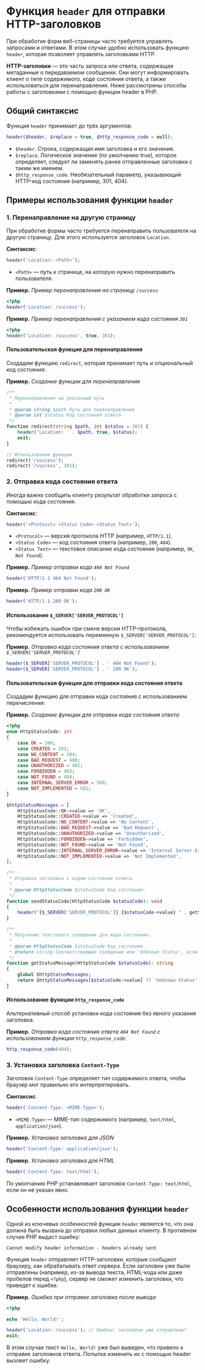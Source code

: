 # Функция `header` для отправки HTTP-заголовков

При обработке форм веб-страницы часто требуется управлять запросами и ответами. В этом случае удобно использовать функцию `header`, которая позволяет управлять заголовками HTTP.

**HTTP-заголовки** — это часть запроса или ответа, содержащая метаданные о передаваемом сообщении. Они могут информировать клиент о типе содержимого, коде состояния ответа, а также использоваться для перенаправления. Ниже рассмотрены способы работы с заголовками с помощью функции header в PHP.

## Общий синтаксис

Функция `header` принимает до трёх аргументов:

```php
header($header, $replace = true, $http_response_code = null);
```

- `$header`. Строка, содержащая имя заголовка и его значение.
- `$replace`. Логическое значение (по умолчанию true), которое определяет, следует ли заменять ранее отправленные заголовки с таким же именем.
- `$http_response_code`. Необязательный параметр, указывающий HTTP-код состояния (например, 301, 404).

## Примеры использования функции `header`

### 1. Перенаправление на другую страницу

При обработке формы часто требуется перенаправить пользователя на другую страницу. Для этого используется заголовок `Location`.

**Синтаксис**:

```php
header('Location: <Path>');
```

- `<Path>` — путь к странице, на которую нужно перенаправить пользователя.

**Пример.** _Пример перенаправления на страницу `/success`_

```php
<?php
header('Location: /success');
```

**Пример.** _Пример перенаправления с указанием кода состояния `301`_

```php
<?php
header('Location: /success', true, 301);
```

#### Пользовательская функция для перенаправления

Создадим функцию `redirect`, которая принимает путь и опциональный код состояния:

**Пример.** _Создание функции для перенаправления_

```php
/**
 * Перенаправление на указанный путь
 *
 * @param string $path Путь для перенаправления
 * @param int $status Код состояния ответа
 */
function redirect(string $path, int $status = 302) {
    header('Location: ' . $path, true, $status);
    exit;
}

// Использование функции
redirect('/success');
redirect('/success', 301);
```

### 2. Отправка кода состояния ответа

Иногда важно сообщить клиенту результат обработки запроса с помощью кода состояния.

**Синтаксис**:

```php
header('<Protocol> <Status Code> <Status Text>');
```

- `<Protocol>` — версия протокола HTTP (например, `HTTP/1.1`).
- `<Status Code>` — код состояния ответа (например, `200`, `404`).
- `<Status Text>` — текстовое описание кода состояния (например, `OK`, `Not Found`).

**Пример.** _Пример отправки кода `404 Not Found`_

```php
header('HTTP/1.1 404 Not Found');
```

**Пример.** _Пример отправки кода `200 OK`_

```php
header('HTTP/1.1 200 OK');
```

#### Использование `$_SERVER['SERVER_PROTOCOL']`

Чтобы избежать ошибок при смене версии HTTP-протокола, рекомендуется использовать переменную `$_SERVER['SERVER_PROTOCOL']`:

**Пример.** _Отправка кода состояния ответа с использованием `$_SERVER['SERVER_PROTOCOL']`_

```php
header($_SERVER['SERVER_PROTOCOL'] . ' 404 Not Found');
header($_SERVER['SERVER_PROTOCOL'] . ' 200 OK');
```

#### Пользовательская функция для отправки кода состояния ответа

Создадим функцию для отправки кода состояния с использованием перечисления:

**Пример.** _Создание функции для отправки кода состояния ответа_

```php
<?php
enum HttpStatusCode: int
{
    case OK = 200;
    case CREATED = 201;
    case NO_CONTENT = 204;
    case BAD_REQUEST = 400;
    case UNAUTHORIZED = 401;
    case FORBIDDEN = 403;
    case NOT_FOUND = 404;
    case INTERNAL_SERVER_ERROR = 500;
    case NOT_IMPLEMENTED = 501;
}

$httpStatusMessages = [
    HttpStatusCode::OK->value => 'OK',
    HttpStatusCode::CREATED->value => 'Created',
    HttpStatusCode::NO_CONTENT->value => 'No Content',
    HttpStatusCode::BAD_REQUEST->value => 'Bad Request',
    HttpStatusCode::UNAUTHORIZED->value => 'Unauthorized',
    HttpStatusCode::FORBIDDEN->value => 'Forbidden',
    HttpStatusCode::NOT_FOUND->value => 'Not Found',
    HttpStatusCode::INTERNAL_SERVER_ERROR->value => 'Internal Server Error',
    HttpStatusCode::NOT_IMPLEMENTED->value => 'Not Implemented',
];

/**
 * Отправка заголовка с кодом состояния ответа.
 *
 * @param HttpStatusCode $statusCode Код состояния.
 */
function sendStatusCode(HttpStatusCode $statusCode): void
{
    header("{$_SERVER['SERVER_PROTOCOL']} {$statusCode->value} " . getStatusMessage($statusCode));
}

/**
 * Получение текстового сообщения для кода состояния.
 *
 * @param HttpStatusCode $statusCode Код состояния.
 * @return string Соответствующее сообщение или 'Unknown Status', если код не найден.
 */
function getStatusMessage(HttpStatusCode $statusCode): string
{
    global $httpStatusMessages;
    return $httpStatusMessages[$statusCode->value] ?? 'Unknown Status';
}
```

#### Использование функции `http_response_code`

Альтернативный способ установки кода состояния без явного указания заголовка.

**Пример.** _Отправка кода состояния ответа `404 Not Found` с использованием функции `http_response_code`:_

```php
http_response_code(404);
```

### 3. Установка заголовка `Content-Type`

Заголовок `Content-Type` определяет тип содержимого ответа, чтобы браузер мог правильно его интерпретировать.

**Синтаксис**:

```php
header('Content-Type: <MIME-Type>');
```

- `<MIME-Type>` — MIME-тип содержимого (например, `text/html`, `application/json`).

**Пример.** _Установка заголовка для JSON_

```php
header('Content-Type: application/json');
```

**Пример.** _Установка заголовка для HTML_

```php
header('Content-Type: text/html');
```

По умолчанию PHP устанавливает заголовок `Content-Type: text/html`, если он не указан явно.

## Особенности использования функции `header`

Одной из ключевых особенностей функции `header` является то, что она должна быть вызвана до отправки любых данных клиенту. В противном случае PHP выдаст ошибку:

```
Cannot modify header information - headers already sent
```

Функция `header` отправляет HTTP-заголовки, которые сообщают браузеру, как обрабатывать ответ сервера. Если заголовки уже были отправлены (например, из-за вывода текста, HTML-кода или даже пробелов перед `<?php`), сервер не сможет изменить заголовки, что приведет к ошибке.

**Пример.** _Ошибка при отправке заголовка после вывода_

```php
<?php

echo 'Hello, World!';

header('Location: /success'); // Ошибка: заголовки уже отправлены!
exit;
```

В этом случае текст `Hello, World!` уже был выведен, что привело к отправке заголовков ответа. Попытка изменить их с помощью header вызовет ошибку.

[^1]: _header_. php.net [online resource]. Available at: https://www.php.net/manual/en/function.header.php
